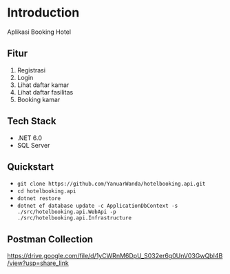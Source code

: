 # Introduction
Aplikasi Booking Hotel

## Fitur
1. Registrasi
2. Login
3. Lihat daftar kamar
4. Lihat daftar fasilitas
5. Booking kamar

## Tech Stack
* .NET 6.0
* SQL Server

## Quickstart
* `git clone https://github.com/YanuarWanda/hotelbooking.api.git`
* `cd hotelbooking.api`
* `dotnet restore`
* `dotnet ef database update -c ApplicationDbContext -s ./src/hotelbooking.api.WebApi -p ./src/hotelbooking.api.Infrastructure`

## Postman Collection
https://drive.google.com/file/d/1yCWRnM6DpU_S032er6g0UnV03GwQbI4B/view?usp=share_link